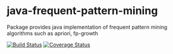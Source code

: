 # java-frequent-pattern-mining
Package provides java implementation of frequent pattern mining algorithms such as apriori, fp-growth

[![Build Status](https://travis-ci.org/chen0040/java-frequent-pattern-mining.svg?branch=master)](https://travis-ci.org/chen0040/java-frequent-pattern-mining) [![Coverage Status](https://coveralls.io/repos/github/chen0040/java-frequent-pattern-mining/badge.svg?branch=master)](https://coveralls.io/github/chen0040/java-frequent-pattern-mining?branch=master) 


